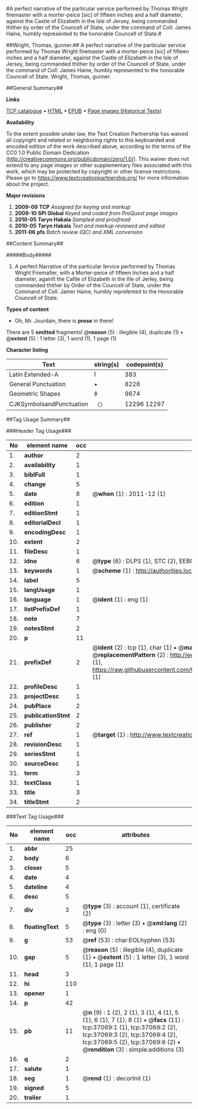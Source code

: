 #A perfect narrative of the particular service performed by Thomas Wright firemaster with a morter-peice [sic] of fifteen inches and a half diameter, against the Castle of Elizabeth in the Isle of Jersey, being commanded thither by order of the Councell of State, under the command of Coll: James Haine, humbly represented to the honorable Councell of State.#

##Wright, Thomas, gunner.##
A perfect narrative of the particular service performed by Thomas Wright firemaster with a morter-peice [sic] of fifteen inches and a half diameter, against the Castle of Elizabeth in the Isle of Jersey, being commanded thither by order of the Councell of State, under the command of Coll: James Haine, humbly represented to the honorable Councell of State.
Wright, Thomas, gunner.

##General Summary##

**Links**

[TCP catalogue](http://www.ota.ox.ac.uk/tcp/)  • 
[HTML](http://tei.it.ox.ac.uk/tcp/Texts-HTML/free/A67/A67172.html)  • 
[EPUB](http://tei.it.ox.ac.uk/tcp/Texts-EPUB/free/A67/A67172.epub) • 
[Page images (Historical Texts)](https://historicaltexts.jisc.ac.uk/eebo-99832595e)

**Availability**

To the extent possible under law, the Text Creation Partnership has waived all copyright and related or neighboring rights to this keyboarded and encoded edition of the work described above, according to the terms of the CC0 1.0 Public Domain Dedication (http://creativecommons.org/publicdomain/zero/1.0/). This waiver does not extend to any page images or other supplementary files associated with this work, which may be protected by copyright or other license restrictions. Please go to https://www.textcreationpartnership.org/ for more information about the project.

**Major revisions**

1. __2009-09__ __TCP__ *Assigned for keying and markup*
1. __2009-10__ __SPi Global__ *Keyed and coded from ProQuest page images*
1. __2010-05__ __Taryn Hakala__ *Sampled and proofread*
1. __2010-05__ __Taryn Hakala__ *Text and markup reviewed and edited*
1. __2011-06__ __pfs__ *Batch review (QC) and XML conversion*

##Content Summary##

#####Body#####

1. A perfect Narrative of the particular ſervice performed by Thomas Wright Firemaſter, with a Morter-peice of fifteen Inches and a half diameter, againſt the Caſtle of Elizabeth in the Iſle of Jerſey, being commanded thither by Order of the Councell of State, under the Command of Coll: Jamer Haine, humbly repreſented to the Honorable Councell of State.

**Types of content**

  * Oh, Mr. Jourdain, there is **prose** in there!

There are 5 **omitted** fragments! 
 @__reason__ (5) : illegible (4), duplicate (1)  •  @__extent__ (5) : 1 letter (3), 1 word (1), 1 page (1)

**Character listing**


|Text|string(s)|codepoint(s)|
|---|---|---|
|Latin Extended-A|ſ|383|
|General Punctuation|•|8226|
|Geometric Shapes|◊|9674|
|CJKSymbolsandPunctuation|〈〉|12296 12297|

##Tag Usage Summary##

###Header Tag Usage###

|No|element name|occ|attributes|
|---|---|---|---|
|1.|__author__|2||
|2.|__availability__|1||
|3.|__biblFull__|1||
|4.|__change__|5||
|5.|__date__|8| @__when__ (1) : 2011-12 (1)|
|6.|__edition__|1||
|7.|__editionStmt__|1||
|8.|__editorialDecl__|1||
|9.|__encodingDesc__|1||
|10.|__extent__|2||
|11.|__fileDesc__|1||
|12.|__idno__|6| @__type__ (6) : DLPS (1), STC (2), EEBO-CITATION (1), PROQUEST (1), VID (1)|
|13.|__keywords__|1| @__scheme__ (1) : http://authorities.loc.gov/ (1)|
|14.|__label__|5||
|15.|__langUsage__|1||
|16.|__language__|1| @__ident__ (1) : eng (1)|
|17.|__listPrefixDef__|1||
|18.|__note__|7||
|19.|__notesStmt__|2||
|20.|__p__|11||
|21.|__prefixDef__|2| @__ident__ (2) : tcp (1), char (1)  •  @__matchPattern__ (2) : ([0-9\-]+):([0-9IVX]+) (1), (.+) (1)  •  @__replacementPattern__ (2) : http://eebo.chadwyck.com/downloadtiff?vid=$1&page=$2 (1), https://raw.githubusercontent.com/textcreationpartnership/Texts/master/tcpchars.xml#$1 (1)|
|22.|__profileDesc__|1||
|23.|__projectDesc__|1||
|24.|__pubPlace__|2||
|25.|__publicationStmt__|2||
|26.|__publisher__|2||
|27.|__ref__|1| @__target__ (1) : http://www.textcreationpartnership.org/docs/. (1)|
|28.|__revisionDesc__|1||
|29.|__seriesStmt__|1||
|30.|__sourceDesc__|1||
|31.|__term__|3||
|32.|__textClass__|1||
|33.|__title__|3||
|34.|__titleStmt__|2||


###Text Tag Usage###

|No|element name|occ|attributes|
|---|---|---|---|
|1.|__abbr__|25||
|2.|__body__|6||
|3.|__closer__|5||
|4.|__date__|4||
|5.|__dateline__|4||
|6.|__desc__|5||
|7.|__div__|3| @__type__ (3) : account (1), certificate (2)|
|8.|__floatingText__|5| @__type__ (3) : letter (3)  •  @__xml:lang__ (2) : eng (0)|
|9.|__g__|53| @__ref__ (53) : char:EOLhyphen (53)|
|10.|__gap__|5| @__reason__ (5) : illegible (4), duplicate (1)  •  @__extent__ (5) : 1 letter (3), 1 word (1), 1 page (1)|
|11.|__head__|3||
|12.|__hi__|110||
|13.|__opener__|1||
|14.|__p__|42||
|15.|__pb__|11| @__n__ (9) : 1 (2), 2 (1), 3 (1), 4 (1), 5 (1), 6 (1), 7 (1), 8 (1)  •  @__facs__ (11) : tcp:37069:1 (1), tcp:37069:2 (2), tcp:37069:3 (2), tcp:37069:4 (2), tcp:37069:5 (2), tcp:37069:6 (2)  •  @__rendition__ (3) : simple:additions (3)|
|16.|__q__|2||
|17.|__salute__|1||
|18.|__seg__|1| @__rend__ (1) : decorInit (1)|
|19.|__signed__|5||
|20.|__trailer__|1||
